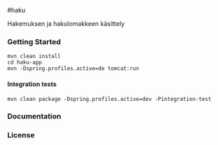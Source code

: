 #haku


Hakemuksen ja hakulomakkeen käsittely

### Getting Started

    mvn clean install
    cd haku-app
    mvn -Dspring.profiles.active=de tomcat:run

#### Integration tests
    
    mvn clean package -Dspring.profiles.active=dev -Pintegration-test

### Documentation

### License

